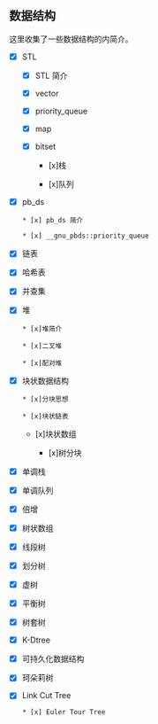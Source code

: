 ## 数据结构

这里收集了一些数据结构的内简介。

 * [x] STL

     * [x] STL 简介
  
     * [x] vector
  
     * [x] priority_queue
  
     * [x] map
  
     * [x] bitset
  
	   * [x]栈
  
	   * [x]队列
  
 * [x] pb_ds

	   * [x] pb_ds 简介
  
	   * [x] __gnu_pbds::priority_queue
  
 * [x] 链表

 * [x] 哈希表

 * [x] 并查集

 * [x] 堆

	   * [x]堆简介
  
	   * [x]二叉堆
  
	   * [x]配对堆
  
 * [x] 块状数据结构

	   * [x]分块思想
  
	   * [x]块状链表
  	   
     * [x]块状数组
  
	   * [x]树分块

 * [x] 单调栈

 * [x] 单调队列

 * [x] 倍增

 * [x] 树状数组

 * [x] 线段树

 * [x] 划分树

 * [x] 虚树

 * [x] 平衡树

 * [x] 树套树

 * [x] K-Dtree

 * [x] 可持久化数据结构

 * [x] 珂朵莉树

 * [x] Link Cut Tree

	   * [x] Euler Tour Tree
